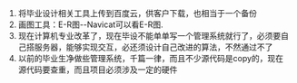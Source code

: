1. 将毕业设计相关工具上传到百度云，供客户下载，也相当于一个备份
2. 画图工具：E-R图--Navicat可以看E-R图.
3. 现在计算机专业改革了，现在毕设不能单单写一个管理系统就行了，必须要自己搭服务器，能够实现交互，必还须设计自己改进的算法，不然通过不了
4. 以前的毕业生净做些管理系统，千篇一律，而且不少源代码是copy的，现在源代码要查重，而且项目必须涉及一定的硬件